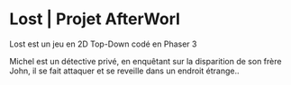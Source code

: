 # Lost | Projet AfterWorl

Lost est un jeu en 2D Top-Down codé en Phaser 3

Michel est un détective privé, en enquêtant sur la disparition de son frère John, il se fait attaquer et se reveille dans un endroit étrange..
